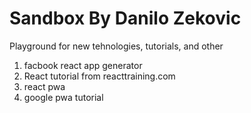 # Sandbox By Danilo Zekovic
Playground for new tehnologies, tutorials, and other



1. facbook react app generator
2. React tutorial from reacttraining.com
3. react pwa    
4. google pwa tutorial
